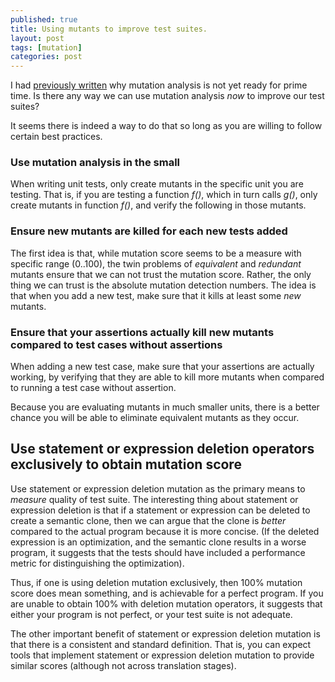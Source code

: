 ```yaml
---
published: true
title: Using mutants to improve test suites.
layout: post
tags: [mutation]
categories: post
---
```


I had [previously written](/post/2015/10/01/should-we-use-mutation-score/) why
mutation analysis is not yet ready for prime time. Is there any way we can use
mutation analysis *now* to improve our test suites?

It seems there is indeed a way to do that so long as you are willing to follow
certain best practices.

### Use mutation analysis in the small

When writing unit tests, only create mutants in the specific unit you
are testing. That is, if you are testing a function *f()*, which in
turn calls *g()*, only create mutants in function *f()*, and verify
the following in those mutants.

### Ensure new mutants are killed for each new tests added

The first idea is that, while mutation score seems to be a measure with
specific range (0..100), the twin problems of *equivalent* and *redundant*
mutants ensure that we can not trust the mutation score. Rather, the only
thing we can trust is the absolute mutation detection numbers. The idea
is that when you add a new test, make sure that it kills at least some
*new* mutants.

### Ensure that your assertions actually kill new mutants compared to test cases without assertions

When adding a new test case, make sure that your assertions are
actually working, by verifying that they are able to kill more mutants
when compared to running a test case without assertion.

Because you are evaluating mutants in much smaller units, there is a better
chance you will be able to eliminate equivalent mutants as they occur.

## Use statement or expression deletion operators exclusively to obtain mutation score

Use statement or expression deletion mutation as the primary means to
*measure* quality of test suite. The interesting thing about statement
or expression deletion is that if a statement or expression can be
deleted to create a semantic clone, then we can argue that the clone
is *better* compared to the actual program because it is more
concise. (If the deleted expression is an optimization, and the semantic
clone results in a worse program, it suggests that the tests should
have included a performance metric for distinguishing the optimization).

Thus, if one is using deletion mutation exclusively, then 100% mutation
score does mean something, and is achievable for a perfect program. If
you are unable to obtain 100% with deletion mutation operators, it
suggests that either your program is not perfect, or your test suite is
not adequate.

The other important benefit of statement or expression deletion mutation
is that there is a consistent and standard definition. That is, you
can expect tools that implement statement or expression deletion
mutation to provide similar scores (although not across translation stages).
